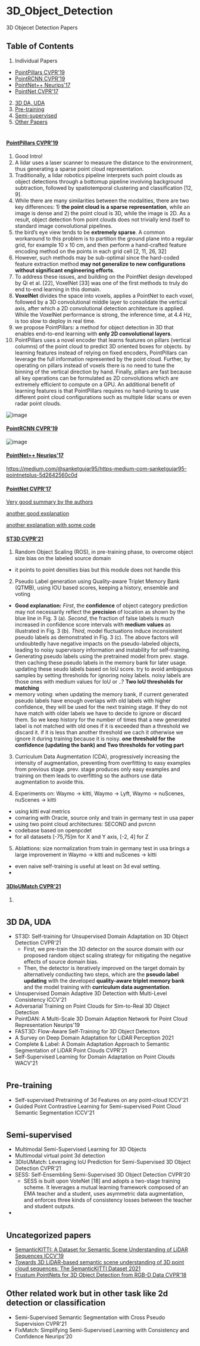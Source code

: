 # 3D_Object_Detection
3D Objecet Detection Papers

## Table of Contents
1. Individual Papers
 * [PointPillars CVPR'19](#pointpillars-cvpr19)
 * [PointRCNN CVPR'19](#pointrcnn-cvpr19)
 * [PointNet++ Neurips'17](#pointnet-neurips17)
 * [PointNet CVPR'17](#pointnet-cvpr17)
2. [3D DA, UDA](#3d-da-uda)
3. [Pre-training](#pre-training)
4. [Semi-supervised](#semi-supervised)
5. [Other Papers](#other-papers)

#
#### [PointPillars CVPR'19](https://openaccess.thecvf.com/content_CVPR_2019/papers/Lang_PointPillars_Fast_Encoders_for_Object_Detection_From_Point_Clouds_CVPR_2019_paper.pdf)
1. Good Intro!
2. A lidar uses a laser scanner to measure the distance to the environment, thus generating a sparse point cloud representation. 
3. Traditionally, a lidar robotics pipeline interprets such point clouds as object detections through a bottomup pipeline involving background subtraction, followed by spatiotemporal clustering and classification [12, 9].
4. While there are many similarities between the modalities, there are two key differences: 1) **the point cloud is a sparse representation**, while an image is dense and 2) the point cloud is 3D, while the image is 2D. As a result, object detection from point clouds does not trivially lend itself to standard image convolutional pipelines.
5. the bird’s eye view tends to be **extremely sparse**. A common workaround to this problem is to partition the ground plane into a regular grid, for example 10 x 10 cm, and then perform a hand-crafted feature encoding method on the points in each grid cell [2, 11, 26, 32]
6. However, such methods may be sub-optimal since the hard-coded feature extraction method **may not generalize to new configurations without significant engineering efforts**.
7. To address these issues, and building on the PointNet design developed by Qi et al. [22], VoxelNet [33] was one of the first methods to truly do end to-end learning in this domain. 
8.  **VoxelNet** divides the space into voxels, applies a PointNet to each voxel, followed by a 3D convolutional middle layer to consolidate the vertical axis, after which a 2D convolutional detection architecture is applied. While the VoxelNet performance is strong, the inference time, at 4.4 Hz, is too slow to deploy in real time.
9.  we propose PointPillars: a method for object detection in 3D that enables end-to-end learning with **only 2D convolutional layers**. 
10.  PointPillars uses a novel encoder that learns features on pillars (vertical columns) of the point cloud to predict 3D oriented boxes for objects. by learning
features instead of relying on fixed encoders, PointPillars can leverage the full information represented by the point cloud. Further, by operating on pillars instead of voxels there is no need to tune the binning of the vertical direction by hand. Finally, pillars are fast because all key operations can be formulated as 2D convolutions which are extremely efficient to compute on a GPU. An additional benefit of learning features is that PointPillars requires no hand-tuning to use different point cloud configurations such as multiple lidar scans or even radar point clouds.

![image](https://user-images.githubusercontent.com/13063395/139265900-80aa9814-f851-4da3-98c5-9179b1e97220.png)

#### [PointRCNN CVPR'19](https://openaccess.thecvf.com/content_CVPR_2019/papers/Shi_PointRCNN_3D_Object_Proposal_Generation_and_Detection_From_Point_Cloud_CVPR_2019_paper.pdf)

![image](https://user-images.githubusercontent.com/13063395/139439993-b0e36ec3-5b07-4725-ab60-eda23f88f672.png)

#### [PointNet++ Neurips'17](https://proceedings.neurips.cc/paper/2017/file/d8bf84be3800d12f74d8b05e9b89836f-Paper.pdf)
https://medium.com/@sanketgujar95/https-medium-com-sanketgujar95-pointnetplus-5d2642560c0d

#### [PointNet CVPR'17](https://openaccess.thecvf.com/content_cvpr_2017/papers/Qi_PointNet_Deep_Learning_CVPR_2017_paper.pdf)

[Very good summary by the authors](https://www.youtube.com/watch?v=Cge-hot0Oc0&ab_channel=ComputerVisionFoundationVideos)

[another good explanation](https://medium.com/@luis_gonzales/an-in-depth-look-at-pointnet-111d7efdaa1a)

[another explanation with some code](https://towardsdatascience.com/deep-learning-on-point-clouds-implementing-pointnet-in-google-colab-1fd65cd3a263)

#### [ST3D CVPR'21](https://openaccess.thecvf.com/content/CVPR2021/papers/Yang_ST3D_Self-Training_for_Unsupervised_Domain_Adaptation_on_3D_Object_Detection_CVPR_2021_paper.pdf)

1. Random Object Scaling (ROS), in pre-training phase, to overcome object size bias on the labeled source domain
 * it points to point densities bias but this module does not handle this
  

2. Pseudo Label generation using Quality-aware Triplet Memory Bank (QTMB), using IOU based scores, keeping a history, ensemble and voting
 * **Good explanation:** _First_, the **confidence** of object category prediction may not necessarily reflect the **precision** of location as shown by the blue line in Fig. 3 (a). _Second_, the fraction of false labels is much increased in confidence score intervals with **medium values** as illustrated in Fig. 3 (b). _Third_, model fluctuations induce inconsistent pseudo labels as demonstrated in Fig. 3 (c). The above factors will undoubtedly have negative impacts on the pseudo-labeled objects, leading to noisy supervisory information and instability for self-training.
 * Generating pseudo labels using the pretrained model from prev. stage. then caching these pseudo labels in the memory bank for later usage. updating these seudo labels based on IoU score. try to avoid ambiguous samples by setting thresholds for ignoring noisy labels. noisy labels are those ones with medium values for IoU or ..? **Two IoU thresholds for matching**
 * memory voting: when updating the memory bank, if current generated pseudo labels have enough overlaps with old labels with higher confidence, they will be used for the next training stage. If they do not have match with older labels we have to decide to ignore or discard them. So we keep history for the number of times that a new generated label is not matched with old ones if it is exceeded than a threshold we discard it. if it is less than another threshold we cach it otherwise we ignore it during training because it is noisy. **one threshold for the confidence (updating the bank) and Two thresholds for voting part**

3. Curriculum Data Augmentation (CDA), progressively increasing the intensity of augmentation, preventing from overfitting to easy examples from previous stage. prev. stage produces only easy examples and training on them leads to overfitting so the authors use data augmentation to avoide this. 

4. Experiments on: Waymo -> kitti, Waymo -> Lyft, Waymo -> nuScenes, nuScenes -> kitti 
 * using kitti eval metrics
 * comaring with Oracle, source only and train in germany test in usa paper
 * using two point cloud architectures: SECOND and pvrcnn
 * codebase based on openpcdet
 * for all datasets [-75,75]m for X and Y axis, [-2, 4] for Z

5. Ablattions: size normalization from train in germany test in usa brings a large improvement in Waymo -> kitti and nuScenes -> kitti
 * even naive self-training is useful at least on 3d eval setting.
 * 


#### [3DIoUMatch CVPR'21](https://openaccess.thecvf.com/content/CVPR2021/papers/Wang_3DIoUMatch_Leveraging_IoU_Prediction_for_Semi-Supervised_3D_Object_Detection_CVPR_2021_paper.pdf)

1.

# 
## 3D DA, UDA
* ST3D: Self-training for Unsupervised Domain Adaptation on 3D Object Detection CVPR'21
  * First, we pre-train the 3D detector on the source domain with our proposed random object scaling strategy for mitigating the negative effects of source domain bias. 
  * Then, the detector is iteratively improved on the target domain by alternatively conducting two steps, which are the **pseudo label updating** with the developed **quality-aware triplet memory bank** and the model training with **curriculum data augmentation**.   
* Unsupervised Domain Adaptive 3D Detection with Multi-Level Consistency ICCV'21
* Adversarial Training on Point Clouds for Sim-to-Real 3D Object Detection
* PointDAN: A Multi-Scale 3D Domain Adaption Network for Point Cloud Representation Neurips'19
* FAST3D: Flow-Aware Self-Training for 3D Object Detectors
* A Survey on Deep Domain Adaptation for LiDAR Perception 2021
* Complete & Label: A Domain Adaptation Approach to Semantic Segmentation of LiDAR Point Clouds CVPR'21
* Self-Supervised Learning for Domain Adaptation on Point Clouds WACV'21
#

## Pre-training
* Self-supervised Pretraining of 3d Features on any point-cloud ICCV'21
* Guided Point Contrastive Learning for Semi-supervised Point Cloud Semantic Segmentation ICCV'21
#

## Semi-supervised 
* Multimodal Semi-Supervised Learning for 3D Objects
* Multimodal virtual point 3d detection
* 3DIoUMatch: Leveraging IoU Prediction for Semi-Supervised 3D Object Detection CVPR'21
* SESS: Self-Ensembling Semi-Supervised 3D Object Detection CVPR'20
  * SESS is built upon VoteNet [18] and adopts a two-stage training scheme. It leverages a mutual learning framework composed of an EMA teacher and a student, uses asymmetric data augmentation, and enforces three kinds of consistency losses between the teacher and student outputs. 
* 
#

## Uncategorized papers
* [SemanticKITTI: A Dataset for Semantic Scene Understanding
of LiDAR Sequences ICCV'19](https://arxiv.org/pdf/1904.01416.pdf)
* [Towards 3D LiDAR-based semantic scene understanding of 3D point cloud sequences: The SemanticKITTI Dataset 2021](https://www.ipb.uni-bonn.de/wp-content/papercite-data/pdf/behley2021ijrr.pdf)
* [Frustum PointNets for 3D Object Detection from RGB-D Data CVPR'18](https://openaccess.thecvf.com/content_cvpr_2018/papers/Qi_Frustum_PointNets_for_CVPR_2018_paper.pdf)

## Other related work but in other task like 2d detection or classification
* Semi-Supervised Semantic Segmentation with Cross Pseudo Supervision CVPR'21
* FixMatch: Simplifying Semi-Supervised Learning with Consistency and Confidence Neurips'20
